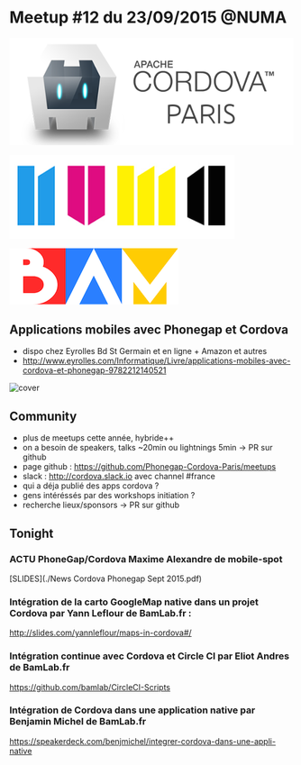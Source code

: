 
# Meetup #12 du 23/09/2015 @NUMA

![](./cordova-meetup.jpeg)

![](./numa.png)

![](./bamlab.png)

## Applications mobiles avec Phonegap et Cordova

 - dispo chez Eyrolles Bd St Germain et en ligne + Amazon et autres
 - http://www.eyrolles.com/Informatique/Livre/applications-mobiles-avec-cordova-et-phonegap-9782212140521

![cover](http://static.eyrolles.com/img/2/2/1/2/1/4/0/5/9782212140521_h430.jpg)


## Community

- plus de meetups cette année, hybride++
- on a besoin de speakers, talks ~20min ou lightnings 5min -> PR sur github
- page github : https://github.com/Phonegap-Cordova-Paris/meetups
- slack : http://cordova.slack.io avec channel #france
- qui a déja publié des apps cordova ?
- gens intéréssés par des workshops initiation ?
- recherche lieux/sponsors -> PR sur github

## Tonight

### **ACTU PhoneGap/Cordova** Maxime Alexandre de mobile-spot
[SLIDES](./News Cordova Phonegap Sept 2015.pdf)

### Intégration de la **carto GoogleMap native** dans un projet Cordova par Yann Leflour de BamLab.fr : 

http://slides.com/yannleflour/maps-in-cordova#/

### **Intégration continue** avec Cordova et Circle CI par Eliot Andres de BamLab.fr

https://github.com/bamlab/CircleCI-Scripts

### **Intégration de Cordova** dans une application native par Benjamin Michel de BamLab.fr

https://speakerdeck.com/benjmichel/integrer-cordova-dans-une-appli-native
